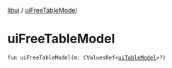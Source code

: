[libui](README.md) / [uiFreeTableModel](ui-free-table-model.md)

# uiFreeTableModel

`fun uiFreeTableModel(m: CValuesRef<`[`uiTableModel`](ui-table-model.md)`>?)`